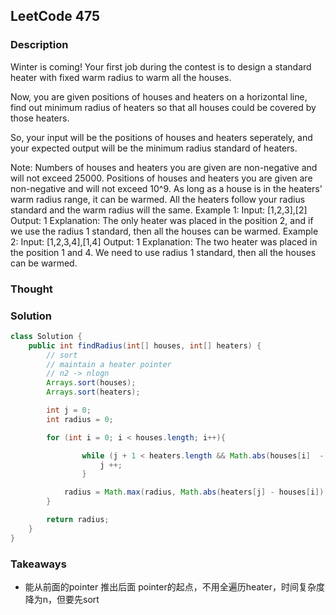 ## LeetCode 475

### Description
Winter is coming! Your first job during the contest is to design a standard heater with fixed warm radius to warm all the houses.

Now, you are given positions of houses and heaters on a horizontal line, find out minimum radius of heaters so that all houses could be covered by those heaters.

So, your input will be the positions of houses and heaters seperately, and your expected output will be the minimum radius standard of heaters.

Note:
Numbers of houses and heaters you are given are non-negative and will not exceed 25000.
Positions of houses and heaters you are given are non-negative and will not exceed 10^9.
As long as a house is in the heaters' warm radius range, it can be warmed.
All the heaters follow your radius standard and the warm radius will the same.
Example 1:
Input: [1,2,3],[2]
Output: 1
Explanation: The only heater was placed in the position 2, and if we use the radius 1 standard, then all the houses can be warmed.
Example 2:
Input: [1,2,3,4],[1,4]
Output: 1
Explanation: The two heater was placed in the position 1 and 4. We need to use radius 1 standard, then all the houses can be warmed.

### Thought


### Solution
```java
class Solution {
    public int findRadius(int[] houses, int[] heaters) {
        // sort
        // maintain a heater pointer
        // n2 -> nlogn
        Arrays.sort(houses);
        Arrays.sort(heaters);

        int j = 0;
        int radius = 0;

        for (int i = 0; i < houses.length; i++){

                while (j + 1 < heaters.length && Math.abs(houses[i]  - heaters[j]) >= Math.abs(houses[i] - heaters[j + 1])){
                    j ++;
                }   

            radius = Math.max(radius, Math.abs(heaters[j] - houses[i]));
        }

        return radius;
    }
}
```

### Takeaways
* 能从前面的pointer 推出后面 pointer的起点，不用全遍历heater，时间复杂度降为n，但要先sort
